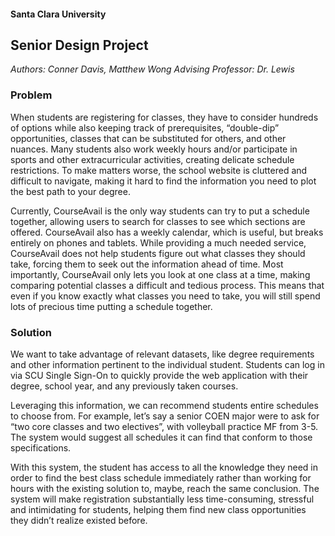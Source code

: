 #### Santa Clara University 
## Senior Design Project

*Authors: Conner Davis, Matthew Wong*
*Advising Professor: Dr. Lewis*

### Problem

When students are registering for classes, they have to consider hundreds of options while also keeping track of prerequisites, “double-dip” opportunities, classes that can be substituted for others, and other nuances. Many students also work weekly hours and/or participate in sports and other extracurricular activities, creating delicate schedule restrictions. To make matters worse, the school website is cluttered and difficult to navigate, making it hard to find the information you need to plot the best path to your degree.

Currently, CourseAvail is the only way students can try to put a schedule together, allowing users to search for classes to see which sections are offered. CourseAvail also has a weekly calendar, which is useful, but breaks entirely on phones and tablets. While providing a much needed service, CourseAvail does not help students figure out what classes they should take, forcing them to seek out the information ahead of time. Most importantly, CourseAvail only lets you look at one class at a time, making comparing potential classes a difficult and tedious process. This means that even if you know exactly what classes you need to take, you will still spend lots of precious time putting a schedule together.

### Solution 

We want to take advantage of relevant datasets, like degree requirements and other information pertinent to the individual student. Students can log in via SCU Single Sign-On to quickly provide the web application with their degree, school year, and any previously taken courses.

Leveraging this information, we can recommend students entire schedules to choose from. For example, let’s say a senior COEN major were to ask for “two core classes and two electives”, with volleyball practice MF from 3-5. The system would suggest all schedules it can find that conform to those specifications.

With this system, the student has access to all the knowledge they need in order to find the best class schedule immediately rather than working for hours with the existing solution to, maybe, reach the same conclusion. The system will make registration substantially less time-consuming, stressful and intimidating for students, helping them find new class opportunities they didn’t realize existed before.
